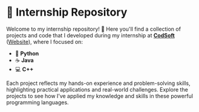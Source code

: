 # 🚀 Internship Repository

Welcome to my internship repository! 🎉 Here you'll find a collection of projects and code that I developed during my internship at [**CodSoft**](https://www.linkedin.com/company/codsoft/) ([Website](https://www.codsoft.in/)), where I focused on:

- 🐍 **Python**
- ☕ **Java**
- 💻 **C++**

Each project reflects my hands-on experience and problem-solving skills, highlighting practical applications and real-world challenges. Explore the projects to see how I’ve applied my knowledge and skills in these powerful programming languages.
